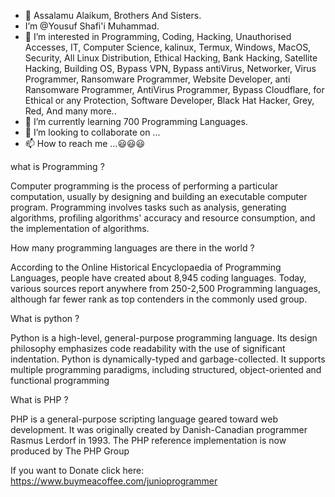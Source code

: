 - 👋 Assalamu Alaikum, Brothers And Sisters.
-  I’m @Yousuf Shafi'i Muhammad.
- 👀 I’m interested in Programming, Coding, Hacking, Unauthorised Accesses, IT, Computer Science, kalinux, Termux, Windows, MacOS, Security, All Linux Distribution, Ethical Hacking, Bank Hacking, Satellite Hacking, Building OS, Bypass VPN, Bypass antiVirus, Networker, Virus Programmer, Ransomware Programmer, Website Developer, anti Ransomware Programmer, AntiVirus Programmer, Bypass Cloudflare, for Ethical or any Protection, Software Developer, Black Hat Hacker, Grey, Red, And many more..
- 🌱 I’m currently learning 700 Programming Languages.
- 💞️ I’m looking to collaborate on ...
- 📫 How to reach me ...😃😃😃

<!---
Yousuf9963/Yousuf9963 is a ✨ special ✨ repository because its `README.md` (this file) appears on your GitHub profile.
You can click the Preview link to take a look at your changes.
--->

what is Programming ?

Computer programming is the process of performing a particular computation, usually by designing and building an executable computer program. Programming involves tasks such as analysis, generating algorithms, profiling algorithms' accuracy and resource consumption, and the implementation of algorithms.

How many programming languages are there in the world ?

According to the Online Historical Encyclopaedia of Programming Languages, people have created about 8,945 coding languages. Today, various sources report anywhere from 250-2,500 Programming languages, although far fewer rank as top contenders in the commonly used group.

What is python ?

Python is a high-level, general-purpose programming language. Its design philosophy emphasizes code readability with the use of significant indentation. Python is dynamically-typed and garbage-collected. It supports multiple programming paradigms, including structured, object-oriented and functional programming

What is PHP ?

PHP is a general-purpose scripting language geared toward web development. It was originally created by Danish-Canadian programmer Rasmus Lerdorf in 1993. The PHP reference implementation is now produced by The PHP Group
 
 If you want to Donate click here:
 https://www.buymeacoffee.com/junioprogrammer
